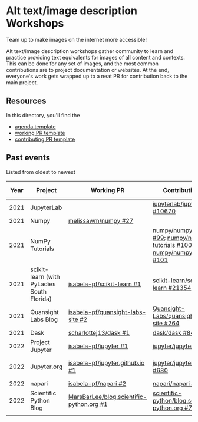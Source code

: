 # Alt text/image description Workshops

Team up to make images on the internet more accessible! 

Alt text/image description workshops gather community to learn and practice providing text equivalents for images of all content and contexts. This can be done for any set of images, and the most common contributions are to project documentation or websites. At the end, everyone's work gets wrapped up to a neat PR for contribution back to the main project.

## Resources

In this directory, you'll find the
- [agenda template](agenda-template.md)
- [working PR template](working-pr-template.md)
- [contributing PR template](contributing-pr-template.md)


## Past events

Listed from oldest to newest

| Year | Project | Working PR | Contributing PR | Status | Other info | 
|------|---------|------------|-----------------|--------|------------|
| 2021 | JupyterLab |  | [jupyterlab/jupyterlab #10670](https://github.com/jupyterlab/jupyterlab/pull/10670) | Merged |  |
| 2021 | Numpy | [melissawm/numpy #27](https://github.com/melissawm/numpy/pull/27) |  | ? |  |
| 2021 | NumPy Tutorials |  | [numpy/numpy-tutorials #99](https://github.com/numpy/numpy-tutorials/pull/99); [numpy/numpy-tutorials #100](https://github.com/numpy/numpy-tutorials/pull/100); [numpy/numpy-tutorials #101](https://github.com/numpy/numpy-tutorials/pull/101) | Merged |  |
| 2021 | scikit-learn (with PyLadies South Florida) | [isabela-pf/scikit-learn #1](https://github.com/isabela-pf/scikit-learn/pull/1) | [scikit-learn/scikit-learn #21354](https://github.com/scikit-learn/scikit-learn/pull/21354) | Open | [Event recording](https://www.youtube.com/watch?v=dDpimPYOKuc) |
| 2021 | Quansight Labs Blog | [isabela-pf/quansight-labs-site #2](https://github.com/isabela-pf/quansight-labs-site/pull/2) | [Quansight-Labs/quansight-labs-site #264](https://github.com/Quansight-Labs/quansight-labs-site/pull/264) | Merged |  |
| 2021 | Dask | [scharlottej13/dask #1](https://github.com/scharlottej13/dask/pull/1) | [dask/dask #8456](https://github.com/dask/dask/pull/8456) | Merged |  |
| 2022 | Project Jupyter | [isabela-pf/jupyter #1](https://github.com/isabela-pf/jupyter/pull/1) | [jupyter/jupyter #607](https://github.com/jupyter/jupyter/pull/607) | Open | [Event recording](https://youtu.be/KMWGClxcJGc) |
| 2022 | Jupyter.org | [isabela-pf/jupyter.github.io #1](https://github.com/isabela-pf/jupyter.github.io/pull/1) | [jupyter/jupyter.github.io #680](https://github.com/jupyter/jupyter.github.io/pull/680) | Merged | [Event series blog post](https://blog.jupyter.org/jupyter-accessibility-workshops-wrap-up-8649dfe5f89) |
| 2022 | napari | [isabela-pf/napari #2](https://github.com/isabela-pf/napari/pull/2) | [napari/napari #4375](https://github.com/napari/napari/pull/4375) | Merged |  |
| 2022 | Scientific Python Blog | [MarsBarLee/blog.scientific-python.org #1](https://github.com/MarsBarLee/blog.scientific-python.org/pull/1) | [scientific-python/blog.scientific-python.org #71](https://github.com/scientific-python/blog.scientific-python.org/pull/71) | Open |  |
|  |  |  |  |  |  |
